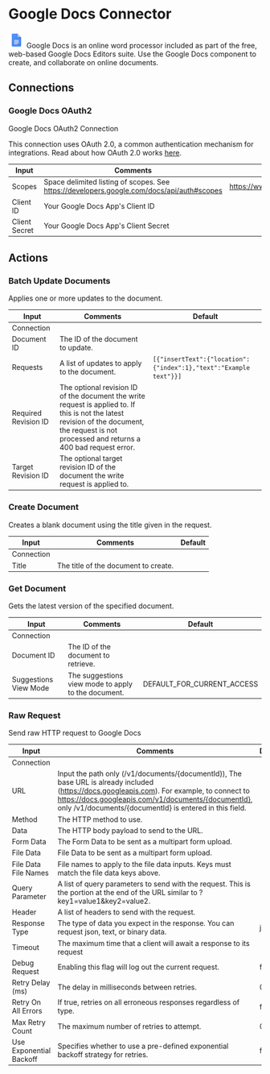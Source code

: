 # Google Docs Connector

![Google Docs](./assets/google-docs.png#connector-icon)
Google Docs is an online word processor included as part of the free, web-based Google Docs Editors suite.
Use the Google Docs component to create, and collaborate on online documents.

## Connections

### Google Docs OAuth2

Google Docs OAuth2 Connection

This connection uses OAuth 2.0, a common authentication mechanism for integrations.
Read about how OAuth 2.0 works [here](../oauth2.md).

| Input         | Comments                                                                                  | Default                                   |
| ------------- | ----------------------------------------------------------------------------------------- | ----------------------------------------- |
| Scopes        | Space delimited listing of scopes. See https://developers.google.com/docs/api/auth#scopes | https://www.googleapis.com/auth/documents |
| Client ID     | Your Google Docs App's Client ID                                                          |                                           |
| Client Secret | Your Google Docs App's Client Secret                                                      |                                           |

## Actions

### Batch Update Documents

Applies one or more updates to the document.

| Input                | Comments                                                                                                                                                                                        | Default                                                                      |
| -------------------- | ----------------------------------------------------------------------------------------------------------------------------------------------------------------------------------------------- | ---------------------------------------------------------------------------- |
| Connection           |                                                                                                                                                                                                 |                                                                              |
| Document ID          | The ID of the document to update.                                                                                                                                                               |                                                                              |
| Requests             | A list of updates to apply to the document.                                                                                                                                                     | <code>[{"insertText":{"location":{"index":1},"text":"Example text"}}]</code> |
| Required Revision ID | The optional revision ID of the document the write request is applied to. If this is not the latest revision of the document, the request is not processed and returns a 400 bad request error. |                                                                              |
| Target Revision ID   | The optional target revision ID of the document the write request is applied to.                                                                                                                |                                                                              |

### Create Document

Creates a blank document using the title given in the request.

| Input      | Comments                             | Default |
| ---------- | ------------------------------------ | ------- |
| Connection |                                      |         |
| Title      | The title of the document to create. |         |

### Get Document

Gets the latest version of the specified document.

| Input                 | Comments                                            | Default                    |
| --------------------- | --------------------------------------------------- | -------------------------- |
| Connection            |                                                     |                            |
| Document ID           | The ID of the document to retrieve.                 |                            |
| Suggestions View Mode | The suggestions view mode to apply to the document. | DEFAULT_FOR_CURRENT_ACCESS |

### Raw Request

Send raw HTTP request to Google Docs

| Input                   | Comments                                                                                                                                                                                                                                                      | Default |
| ----------------------- | ------------------------------------------------------------------------------------------------------------------------------------------------------------------------------------------------------------------------------------------------------------- | ------- |
| Connection              |                                                                                                                                                                                                                                                               |         |
| URL                     | Input the path only (/v1/documents/{documentId}), The base URL is already included (https://docs.googleapis.com). For example, to connect to https://docs.googleapis.com/v1/documents/{documentId}, only /v1/documents/{documentId} is entered in this field. |         |
| Method                  | The HTTP method to use.                                                                                                                                                                                                                                       |         |
| Data                    | The HTTP body payload to send to the URL.                                                                                                                                                                                                                     |         |
| Form Data               | The Form Data to be sent as a multipart form upload.                                                                                                                                                                                                          |         |
| File Data               | File Data to be sent as a multipart form upload.                                                                                                                                                                                                              |         |
| File Data File Names    | File names to apply to the file data inputs. Keys must match the file data keys above.                                                                                                                                                                        |         |
| Query Parameter         | A list of query parameters to send with the request. This is the portion at the end of the URL similar to ?key1=value1&key2=value2.                                                                                                                           |         |
| Header                  | A list of headers to send with the request.                                                                                                                                                                                                                   |         |
| Response Type           | The type of data you expect in the response. You can request json, text, or binary data.                                                                                                                                                                      | json    |
| Timeout                 | The maximum time that a client will await a response to its request                                                                                                                                                                                           |         |
| Debug Request           | Enabling this flag will log out the current request.                                                                                                                                                                                                          | false   |
| Retry Delay (ms)        | The delay in milliseconds between retries.                                                                                                                                                                                                                    | 0       |
| Retry On All Errors     | If true, retries on all erroneous responses regardless of type.                                                                                                                                                                                               | false   |
| Max Retry Count         | The maximum number of retries to attempt.                                                                                                                                                                                                                     | 0       |
| Use Exponential Backoff | Specifies whether to use a pre-defined exponential backoff strategy for retries.                                                                                                                                                                              | false   |
